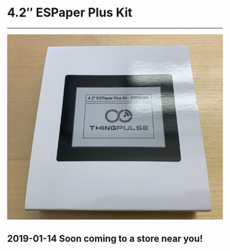 # 4.2″ ESPaper Plus Kit

---

![](../img/products/ThingPulse-42-ESPaper-plus-kit.jpg)

## 2019-01-14 Soon coming to a store near you!